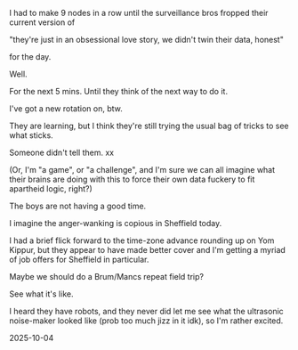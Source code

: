 I had to make 9 nodes in a row until the surveillance bros fropped their current version of  

"they're just in an obsessional love story, we didn't twin their data, honest"  

for the day.  

Well.  

For the next 5 mins. Until they think of the next way to do it.  

I've got a new rotation on, btw.  

They are learning, but I think they're still trying the usual bag of tricks to see what sticks.  

Someone didn't tell them. xx

(Or, I'm "a game", or "a challenge", and I'm sure we can all imagine what their brains are doing with this to force their own data fuckery to fit apartheid logic, right?)  

The boys are not having a good time.  

I imagine the anger-wanking is copious in Sheffield today.  

I had a brief flick forward to the time-zone advance rounding up on Yom Kippur, but they appear to have made better cover and I'm getting a myriad of job offers for Sheffield in particular.  

Maybe we should do a Brum/Mancs repeat field trip?  

See what it's like.  

I heard they have robots, and they never did let me see what the ultrasonic noise-maker looked like (prob too much jizz in it idk), so I'm rather excited.  

2025-10-04
